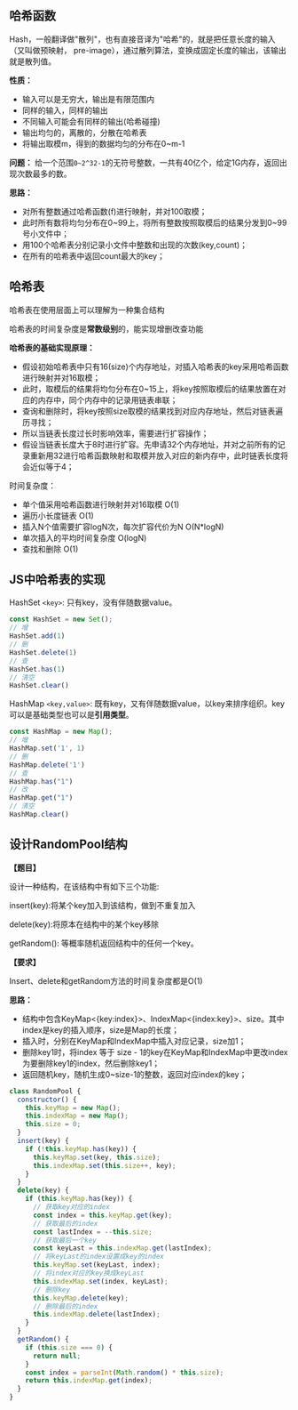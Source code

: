 ## 哈希函数
Hash，一般翻译做"散列"，也有直接音译为"哈希"的，就是把任意长度的输入（又叫做预映射， pre-image），通过散列算法，变换成固定长度的输出，该输出就是散列值。

**性质：**
- 输入可以是无穷大，输出是有限范围内
- 同样的输入，同样的输出
- 不同输入可能会有同样的输出(哈希碰撞)
- 输出均匀的，离散的，分散在哈希表
- 将输出取模m，得到的数据均匀的分布在0~m-1

**问题：** 给一个范围`0~2^32-1`的无符号整数，一共有40亿个，给定1G内存，返回出现次数最多的数。

**思路：**
- 对所有整数通过哈希函数(f)进行映射，并对100取模；
- 此时所有数将均匀分布在0~99上，将所有整数按照取模后的结果分发到0~99号小文件中；
- 用100个哈希表分别记录小文件中整数和出现的次数(key,count)；
- 在所有的哈希表中返回count最大的key；


## 哈希表

哈希表在使用层面上可以理解为一种集合结构

哈希表的时间复杂度是**常数级别**的，能实现增删改查功能

**哈希表的基础实现原理：**

- 假设初始哈希表中只有16(size)个内存地址，对插入哈希表的key采用哈希函数进行映射并对16取模；
- 此时，取模后的结果将均匀分布在0~15上，将key按照取模后的结果放置在对应的内存中，同个内存中的记录用链表串联；
- 查询和删除时，将key按照size取模的结果找到对应内存地址，然后对链表遍历寻找；
- 所以当链表长度过长时影响效率，需要进行扩容操作；
- 假设当链表长度大于8时进行扩容。先申请32个内存地址，并对之前所有的记录重新用32进行哈希函数映射和取模并放入对应的新内存中，此时链表长度将会近似等于4；

时间复杂度：

- 单个值采用哈希函数进行映射并对16取模  O(1)
- 遍历小长度链表 O(1)
- 插入N个值需要扩容logN次，每次扩容代价为N O(N*logN)
- 单次插入的平均时间复杂度 O(logN)
- 查找和删除 O(1)

## JS中哈希表的实现
HashSet `<key>`: 只有key，没有伴随数据value。

```js
const HashSet = new Set();
// 增
HashSet.add(1)
// 删
HashSet.delete(1)
// 查
HashSet.has(1)
// 清空
HashSet.clear()
```

HashMap `<key,value>`: 既有key，又有伴随数据value，以key来排序组织。key可以是基础类型也可以是**引用类型**。

```js
const HashMap = new Map();
// 增
HashMap.set('1', 1)
// 删
HashMap.delete('1')
// 查
HashMap.has("1")
// 改
HashMap.get("1")
// 清空
HashMap.clear()
```

## 设计RandomPool结构
**【题目】**

设计一种结构，在该结构中有如下三个功能:

insert(key):将某个key加入到该结构，做到不重复加入

delete(key):将原本在结构中的某个key移除

getRandom(): 等概率随机返回结构中的任何一个key。

**【要求】**

Insert、delete和getRandom方法的时间复杂度都是O(1)

**思路：**

- 结构中包含KeyMap<{key:index}>、IndexMap<{index:key}>、size。其中index是key的插入顺序，size是Map的长度；
- 插入时，分别在KeyMap和IndexMap中插入对应记录，size加1；
- 删除key1时，将index 等于 size - 1的key在KeyMap和IndexMap中更改index为要删除key1的index，然后删除key1；
- 返回随机key，随机生成0~size-1的整数，返回对应index的key；

```js
class RandomPool {
  constructor() {
    this.keyMap = new Map();
    this.indexMap = new Map();
    this.size = 0;
  }
  insert(key) {
    if (!this.keyMap.has(key)) {
      this.keyMap.set(key, this.size);
      this.indexMap.set(this.size++, key);
    }
  }
  delete(key) {
    if (this.keyMap.has(key)) {
      // 获取key对应的index
      const index = this.keyMap.get(key);
      // 获取最后的index
      const lastIndex = --this.size;
      // 获取最后一个key
      const keyLast = this.indexMap.get(lastIndex);
      // 将keyLast的index设置成key的index
      this.keyMap.set(keyLast, index);
      // 将index对应的key换成keyLast
      this.indexMap.set(index, keyLast);
      // 删除key
      this.keyMap.delete(key);
      // 删除最后的index
      this.indexMap.delete(lastIndex);
    }
  }
  getRandom() {
    if (this.size === 0) {
      return null;
    }
    const index = parseInt(Math.random() * this.size);
    return this.indexMap.get(index);
  }
}

```

